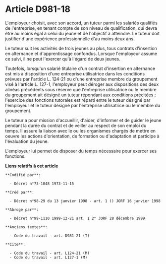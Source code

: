 # Article D981-18

L'employeur choisit, avec son accord, un tuteur parmi les salariés qualifiés de l'entreprise, en tenant compte de son niveau
de qualification, qui devra être au moins égal à celui du jeune et de l'objectif à atteindre. Le tuteur doit justifier d'une
expérience professionnelle d'au moins deux ans.

Le tuteur suit les activités de trois jeunes au plus, tous contrats d'insertion en alternance et d'apprentissage confondus.
Lorsque l'employeur assume ce suivi, il ne peut l'exercer qu'à l'égard de deux jeunes.

Toutefois, lorsqu'un salarié titulaire d'un contrat d'insertion en alternance est mis à disposition d'une entreprise
utilisatrice dans les conditions prévues par l'article L. 124-21 ou d'une entreprise membre du groupement visé à l'article L.
127-1, l'employeur peut déroger aux dispositions des deux alinéas précédents sous réserve que l'entreprise utilisatrice ou le
membre du groupement ait désigné un tuteur répondant aux conditions précitées ; l'exercice des fonctions tutorales est
réparti entre le tuteur désigné par l'employeur et le tuteur désigné par l'entreprise utilisatrice ou le membre du
groupement.

Le tuteur a pour mission d'accueillir, d'aider, d'informer et de guider le jeune pendant la durée du contrat et de veiller au
respect de son emploi du temps. Il assure la liaison avec le ou les organismes chargés de mettre en oeuvre les actions
d'orientation, de formation ou d'adaptation et participe à l'évaluation du jeune.

L'employeur lui permet de disposer du temps nécessaire pour exercer ses fonctions.

**Liens relatifs à cet article**

	**Codifié par**:

	  - Décret n°73-1048 1973-11-15

	**Créé par**:

	  - Décret n°98-29 du 13 janvier 1998 - art. 1 () JORF 16 janvier 1998

	**Abrogé par**:

	  - Décret n°99-1110 1999-12-21 art. 1 2° JORF 28 décembre 1999

	**Anciens textes**:

	  - Code du travail - art. D981-21 (T)

	**Cite**:

	  - Code du travail - art. L124-21 (M)
	  - Code du travail - art. L127-1 (M)
